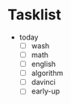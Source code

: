 Tasklist
===

- today
    - [ ] wash
    - [ ] math
    - [ ] english
    - [ ] algorithm
    - [ ] davinci
    - [ ] early-up
